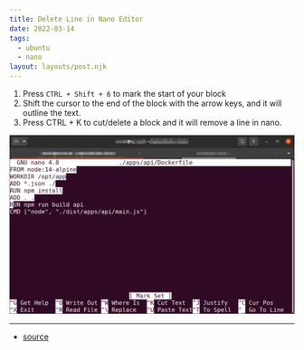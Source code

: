 ```yaml
---
title: Delete Line in Nano Editor
date: 2022-03-14
tags:
  - ubuntu
  - nano
layout: layouts/post.njk
---
```


1. Press `CTRL + Shift + 6` to mark the start of your block
2. Shift the cursor to the end of the block with the arrow keys, and it will outline the text.
3. Press CTRL + K to cut/delete a block and it will remove a line in nano.

![img](0.png)

---

- [source](https://monovm.com/blog/how-to-delete-line-in-nano-delete-all/)
